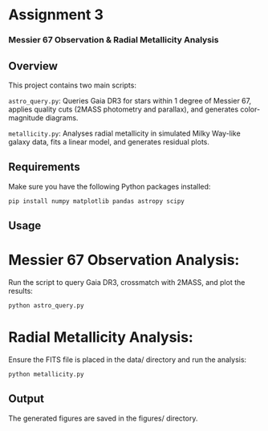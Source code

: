 # Assignment 3
### Messier 67 Observation & Radial Metallicity Analysis
## Overview
This project contains two main scripts:

```astro_query.py```: Queries Gaia DR3 for stars within 1 degree of Messier 67, applies quality cuts (2MASS photometry and parallax), and generates color-magnitude diagrams.

```metallicity.py```: Analyses radial metallicity in simulated Milky Way-like galaxy data, fits a linear model, and generates residual plots.

## Requirements
Make sure you have the following Python packages installed:


```pip install numpy matplotlib pandas astropy scipy```

## Usage
# Messier 67 Observation Analysis:

Run the script to query Gaia DR3, crossmatch with 2MASS, and plot the results:

```python astro_query.py```

# Radial Metallicity Analysis:
Ensure the FITS file is placed in the data/ directory and run the analysis:

```python metallicity.py```

## Output
The generated figures are saved in the figures/ directory.
